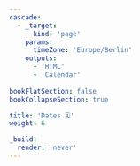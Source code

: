 ```yaml
---
cascade:
  - _target:
      kind: 'page'
    params:
      timeZone: 'Europe/Berlin'
    outputs:
      - 'HTML'
      - 'Calendar'
 
bookFlatSection: false
bookCollapseSection: true

title: 'Dates 🗓'
weight: 6

_build:
  render: 'never'
---
```

